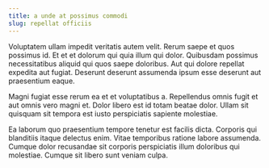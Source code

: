 ```yaml
---
title: a unde at possimus commodi
slug: repellat officiis
---
```


Voluptatem ullam impedit veritatis autem velit. Rerum saepe et quos possimus id. Et et et dolorum qui quia illum qui dolor. Quibusdam possimus necessitatibus aliquid qui quos saepe doloribus. Aut qui dolore repellat expedita aut fugiat. Deserunt deserunt assumenda ipsum esse deserunt aut praesentium eaque.

Magni fugiat esse rerum ea et et voluptatibus a. Repellendus omnis fugit et aut omnis vero magni et. Dolor libero est id totam beatae dolor. Ullam sit quisquam sit tempora est iusto perspiciatis sapiente molestiae.

Ea laborum quo praesentium tempore tenetur est facilis dicta. Corporis qui blanditiis itaque delectus enim. Vitae temporibus ratione labore assumenda. Cumque dolor recusandae sit corporis perspiciatis illum doloribus qui molestiae. Cumque sit libero sunt veniam culpa.
